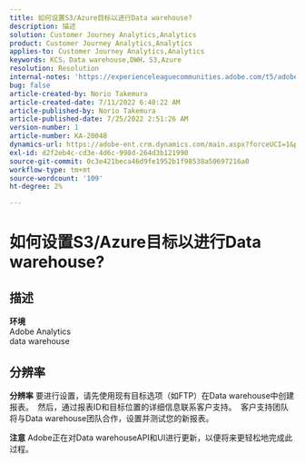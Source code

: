 ```yaml
---
title: 如何设置S3/Azure目标以进行Data warehouse?
description: 描述
solution: Customer Journey Analytics,Analytics
product: Customer Journey Analytics,Analytics
applies-to: Customer Journey Analytics,Analytics
keywords: KCS，Data warehouse,DWH，S3,Azure
resolution: Resolution
internal-notes: 'https://experienceleaguecommunities.adobe.com/t5/adobe-analytics-ideas/amazon-s3-support-for-data-warehouse/idi-p/341037  Azure example: https://jira.corp.adobe.com/browse/AN-259530  S3 example: https://jira.corp.adobe.com/browse/AN-294769'
bug: false
article-created-by: Norio Takemura
article-created-date: 7/11/2022 6:40:22 AM
article-published-by: Norio Takemura
article-published-date: 7/25/2022 2:51:26 AM
version-number: 1
article-number: KA-20048
dynamics-url: https://adobe-ent.crm.dynamics.com/main.aspx?forceUCI=1&pagetype=entityrecord&etn=knowledgearticle&id=d6a3af53-e400-ed11-82e4-00224809f805
exl-id: d2f2eb4c-cd3e-4d6c-998d-264d3b121990
source-git-commit: 0c3e421beca46d9fe1952b1f98538a50697216a0
workflow-type: tm+mt
source-wordcount: '109'
ht-degree: 2%

---
```


# 如何设置S3/Azure目标以进行Data warehouse?

## 描述

<b>环境</b>
<br>Adobe Analytics
<br>data warehouse

## 分辨率


<b>分辨率</b>
要进行设置，请先使用现有目标选项（如FTP）在Data warehouse中创建报表。  然后，通过报表ID和目标位置的详细信息联系客户支持。  客户支持团队将与Data warehouse团队合作，设置并测试您的新报表。

<b>注意</b>
Adobe正在对Data warehouseAPI和UI进行更新，以便将来更轻松地完成此过程。
